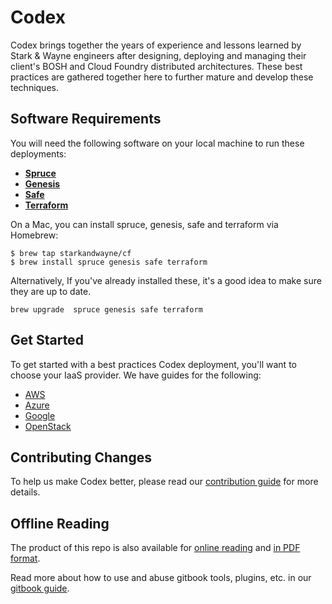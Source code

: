 # Codex

Codex brings together the years of experience and lessons learned by
Stark & Wayne engineers after designing, deploying and managing their client's
BOSH and Cloud Foundry distributed architectures.  These best practices are
gathered together here to further mature and develop these techniques.

## Software Requirements

You will need the following software on your local machine to run these
deployments:

- **[Spruce][spruce]**
- **[Genesis][genesis]**
- **[Safe][safe]**
- **[Terraform][terraform]**

On a Mac, you can install spruce, genesis, safe and terraform via Homebrew:

```
$ brew tap starkandwayne/cf
$ brew install spruce genesis safe terraform
```

Alternatively, If you've already installed these, it's a good idea to make sure they are up to date. 

```
brew upgrade  spruce genesis safe terraform
```

## Get Started

To get started with a best practices Codex deployment, you'll want to choose
your IaaS provider. We have guides for the following:

- [AWS](aws.md)
- [Azure](azure.md)
- [Google](google.md)
- [OpenStack](openstack.md)

## Contributing Changes
To help us make Codex better, please read our [contribution guide](CONTRIB.md) for more details.

## Offline Reading

The product of this repo is also available for [online
reading][read] and [in PDF format][download].

Read more about how to use and abuse gitbook tools, plugins, etc. in our [gitbook
guide](gitbook.md).

[genesis]:   https://github.com/starkandwayne/genesis
[read]:      https://starkandwayne.gitbooks.io/codex/content/
[download]:  https://www.gitbook.com/download/pdf/book/starkandwayne/codex
[spruce]:    https://github.com/geofffranks/spruce
[safe]:      https://github.com/starkandwayne/safe
[terraform]: https://www.terraform.io
[tf-inst]:   https://www.terraform.io/intro/getting-started/install.html
